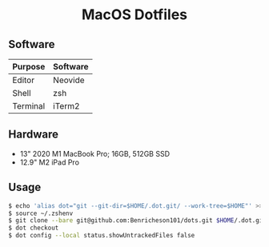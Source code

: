 <h1 align="center">MacOS Dotfiles</h1>

## Software
| **Purpose** | **Software** |
| ----------- | ------------ |
| Editor      | Neovide      |
| Shell       | zsh          |
| Terminal    | iTerm2       |

## Hardware
- 13" 2020 M1 MacBook Pro; 16GB, 512GB SSD
- 12.9" M2 iPad Pro

## Usage
```sh
$ echo 'alias dot="git --git-dir=$HOME/.dot.git/ --work-tree=$HOME"' >> $HOME/.zshenv
$ source ~/.zshenv
$ git clone --bare git@github.com:Benricheson101/dots.git $HOME/.dot.git
$ dot checkout
$ dot config --local status.showUntrackedFiles false
```
